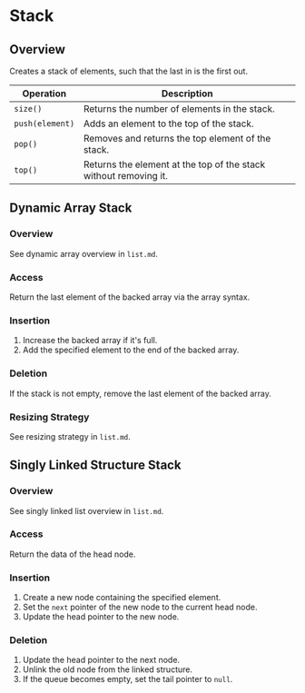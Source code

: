# Stack

## Overview

Creates a stack of elements, such that the last in is the first out.

| Operation             | Description                                                    |
| --------------------- | -------------------------------------------------------------- |
| `size()`              | Returns the number of elements in the stack.                  |
| `push(element)`       | Adds an element to the top of the stack.                      |
| `pop()`               | Removes and returns the top element of the stack.             |
| `top()` | Returns the element at the top of the stack without removing it. |

## Dynamic Array Stack

### Overview

See dynamic array overview in `list.md`.

### Access

Return the last element of the backed array via the array syntax.

### Insertion

1. Increase the backed array if it's full.
3. Add the specified element to the end of the backed array.

### Deletion

If the stack is not empty, remove the last element of the backed array.

### Resizing Strategy

See resizing strategy in `list.md`.

## Singly Linked Structure Stack

### Overview

See singly linked list overview in `list.md`.

### Access

Return the data of the head node.

### Insertion

1. Create a new node containing the specified element.
2. Set the `next` pointer of the new node to the current head node.
3. Update the head pointer to the new node.

### Deletion

1. Update the head pointer to the next node.
2. Unlink the old node from the linked structure.
4. If the queue becomes empty, set the tail pointer to `null`.
